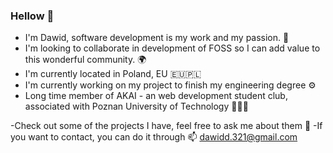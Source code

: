 ### Hellow 👋

- I'm Dawid, software development is my work and my passion. 💖
- I'm looking to collaborate in development of FOSS so I can add value to this wonderful community. 🌍
- I'm currently located in Poland, EU 🇪🇺🇵🇱
- I'm currently working on my project to finish my engineering degree ⚙️
- Long time member of AKAI - an web development student club, associated with Poznan University of Technology 🧑🏻‍🎓

-Check out some of the projects I have, feel free to ask me about them 💬
-If you want to contact, you can do it through 📫 dawidd.321@gmail.com


<!--
**Gumkle/Gumkle** is a ✨ _special_ ✨ repository because its `README.md` (this file) appears on your GitHub profile.

Here are some ideas to get you started:

- 🔭 I’m currently working on ...
- 🌱 I’m currently learning ...
- 👯 I’m looking to collaborate on ...
- 🤔 I’m looking for help with ...
- 💬 Ask me about ...
- 📫 How to reach me: ...
- 😄 Pronouns: ...
- ⚡ Fun fact: ...
-->
